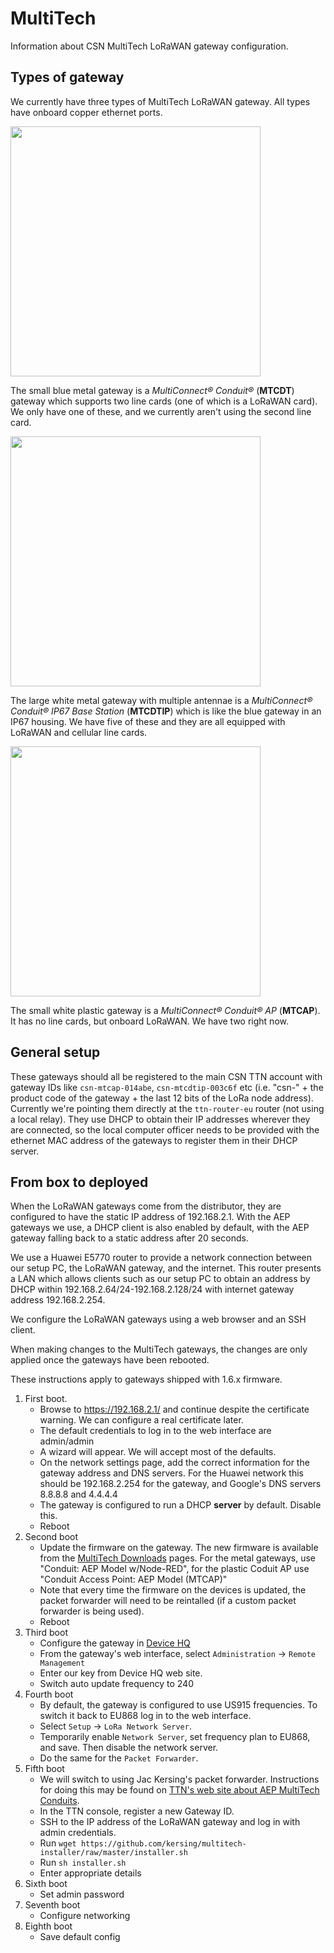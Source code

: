 # MultiTech
Information about CSN MultiTech LoRaWAN gateway configuration.

## Types of gateway

We currently have three types of MultiTech LoRaWAN gateway. All types have onboard copper ethernet ports.

<img src="https://www.multitech.com/documents/media/images/products/multiconnect/conduit/mt_multiconnect_conduit_clear_main.png" width="400">

The small blue metal gateway is a *MultiConnect® Conduit®* (**MTCDT**) gateway which supports two line cards (one of which is a LoRaWAN card). We only have one of these, and we currently aren't using the second line card.

<img src="https://www.multitech.com/documents/media/images/products/multiconnect/conduit/ip67/MT_MultiConnect_Conduit_IP67_Base_Station_9-2017.png" width="400">

The large white metal gateway with multiple antennae is a *MultiConnect® Conduit® IP67 Base Station* (**MTCDTIP**) which is like the blue gateway in an IP67 housing. We have five of these and they are all equipped with LoRaWAN and cellular line cards.

<img src="https://www.multitech.com/documents/media/images/products/multiconnect/conduit-ap/MT_MultiConnect_Conduit_AP_Color_Logo_clear_hr1000px.png" width="400">

The small white plastic gateway is a *MultiConnect® Conduit® AP* (**MTCAP**). It has no line cards, but onboard LoRaWAN. We have two right now.

## General setup

These gateways should all be registered to the main CSN TTN account with gateway IDs like `csn-mtcap-014abe`, `csn-mtcdtip-003c6f` etc (i.e. "csn-" + the product code of the gateway + the last 12 bits of the LoRa node address). Currently we're pointing them directly at the `ttn-router-eu` router (not using a local relay). They use DHCP to obtain their IP addresses wherever they are connected, so the local computer officer needs to be provided with the ethernet MAC address of the gateways to register them in their DHCP server.

## From box to deployed

When the LoRaWAN gateways come from the distributor, they are configured to have the static IP address of 192.168.2.1. With the AEP gateways we use, a DHCP client is also enabled by default, with the AEP gateway falling back to a static address after 20 seconds.

We use a Huawei E5770 router to provide a network connection between our setup PC, the LoRaWAN gateway, and the internet. This router presents a LAN which allows clients such as our setup PC to obtain an address by DHCP within 192.168.2.64/24-192.168.2.128/24 with internet gateway address 192.168.2.254.

We configure the LoRaWAN gateways using a web browser and an SSH client.

When making changes to the MultiTech gateways, the changes are only applied once the gateways have been rebooted.

These instructions apply to gateways shipped with 1.6.x firmware.

1. First boot.
    - Browse to https://192.168.2.1/ and continue despite the certificate warning. We can configure a real certificate later.
    - The default credentials to log in to the web interface are admin/admin
    - A wizard will appear. We will accept most of the defaults.
    - On the network settings page, add the correct information for the gateway address and DNS servers. For the Huawei network this should be 192.168.2.254 for the gateway, and Google's DNS servers 8.8.8.8 and 4.4.4.4
    - The gateway is configured to run a DHCP **server** by default. Disable this.
    - Reboot
2. Second boot
    - Update the firmware on the gateway. The new firmware is available from the [MultiTech Downloads](http://www.multitech.net/developer/downloads/) pages. For the metal gateways, use "Conduit: AEP Model w/Node-RED", for the plastic Coduit AP use "Conduit Access Point: AEP Model (MTCAP)"
    - Note that every time the firmware on the devices is updated, the packet forwarder will need to be reintalled (if a custom packet forwarder is being used).
    - Reboot
3. Third boot
    - Configure the gateway in [Device HQ](https://www.devicehq.com/)
    - From the gateway's web interface, select `Administration` -> `Remote Management`
    - Enter our key from Device HQ web site.
    - Switch auto update frequency to 240
4. Fourth boot
    - By default, the gateway is configured to use US915 frequencies. To switch it back to EU868 log in to the web interface.
    - Select `Setup` -> `LoRa Network Server`.
    - Temporarily enable `Network Server`, set frequency plan to EU868, and save. Then disable the network server.
    - Do the same for the `Packet Forwarder`.
5. Fifth boot
    - We will switch to using Jac Kersing's packet forwarder. Instructions for doing this may be found on [TTN's web site about AEP MultiTech Conduits](https://www.thethingsnetwork.org/docs/gateways/multitech/aep.html).
    - In the TTN console, register a new Gateway ID.
    - SSH to the IP address of the LoRaWAN gateway and log in with admin credentials.
    - Run `wget https://github.com/kersing/multitech-installer/raw/master/installer.sh`
    - Run `sh installer.sh`
    - Enter appropriate details
6. Sixth boot
    - Set admin password
7. Seventh boot
    - Configure networking
8. Eighth boot
    - Save default config
